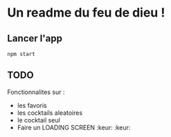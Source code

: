 # Un readme du feu de dieu !

## Lancer l'app

`npm start`

## TODO

Fonctionnalites sur :
- les favoris
- les cocktails aleatoires
- le cocktail seul
- Faire un LOADING SCREEN :keur: :keur: